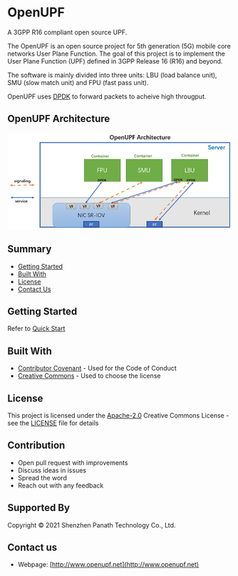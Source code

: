 # OpenUPF

A 3GPP R16 compliant open source UPF.

The OpenUPF is an open source project for 5th generation (5G) mobile core networks User Plane Function. The goal of this project is to implement the User Plane Function (UPF) defined in 3GPP Release 16 (R16) and beyond. 

The software is mainly divided into three units: LBU (load balance unit), SMU (slow match unit) and FPU (fast pass unit).

OpenUPF uses [DPDK](https://github.com/DPDK/dpdk.git) to forward packets to acheive high througput.

## OpenUPF Architecture

![OpenUPF Architecture](/images/openupf_architecture.png)

## Summary

  - [Getting Started](#getting-started)
  - [Built With](#built-with)
  - [License](#license)
  - [Contact Us](#contact-us)

## Getting Started

Refer to [Quick Start](http://www.openupf.net/openupf_dg.pdf)

## Built With

  - [Contributor Covenant](https://www.contributor-covenant.org/) - Used
    for the Code of Conduct
  - [Creative Commons](https://creativecommons.org/) - Used to choose
    the license

## License

This project is licensed under the [Apache-2.0](LICENSE)
Creative Commons License - see the [LICENSE](LICENSE) file for
details

## Contribution

  - Open pull request with improvements
  - Discuss ideas in issues
  - Spread the word
  - Reach out with any feedback

## Supported By
   Copyright © 2021 Shenzhen Panath Technology Co., Ltd.

## Contact us
   * Webpage: [http://www.openupf.net](http://www.openupf.net)


